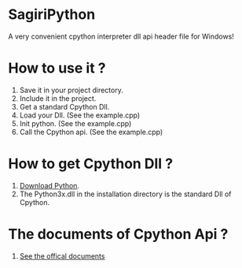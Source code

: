 # SagiriPython
A very convenient cpython interpreter dll api header file for Windows!

# How to use it ?
1. Save it in your project directory.
2. Include it in the project.
3. Get a standard Cpython Dll.
4. Load your Dll. (See the example.cpp)
5. Init python. (See the example.cpp)
6. Call the Cpython api. (See the example.cpp)

# How to get Cpython Dll ?
1. [Download Python](http://www.python.org/).
2. The Python3x.dll in the installation directory is the standard Dll of Cpython.

# The documents of Cpython Api ?
1. [See the offical documents](https://docs.python.org/3/c-api/index.html)
